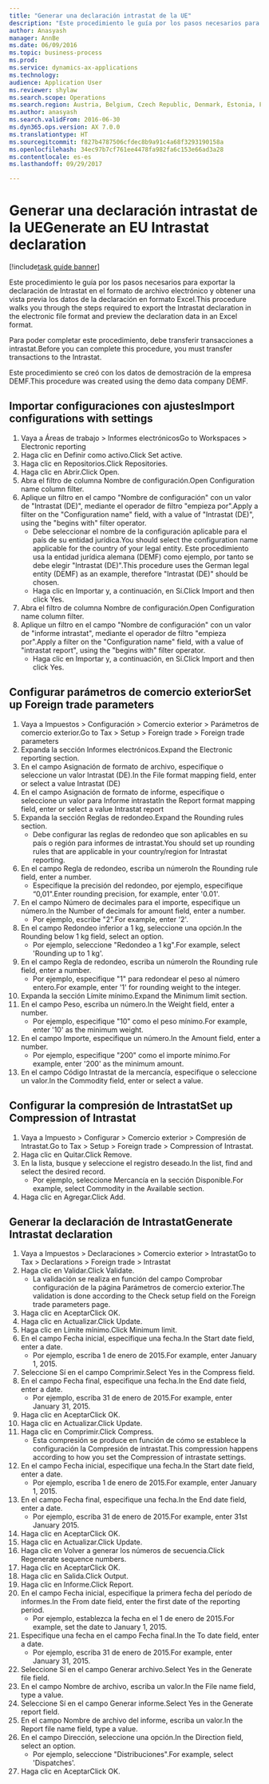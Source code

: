 ```yaml
--- 
title: "Generar una declaración intrastat de la UE"
description: "Este procedimiento le guía por los pasos necesarios para exportar la declaración de Intrastat en el formato de archivo electrónico y obtener una vista previa los datos de la declaración en formato Excel."
author: Anasyash
manager: AnnBe
ms.date: 06/09/2016
ms.topic: business-process
ms.prod: 
ms.service: dynamics-ax-applications
ms.technology: 
audience: Application User
ms.reviewer: shylaw
ms.search.scope: Operations
ms.search.region: Austria, Belgium, Czech Republic, Denmark, Estonia, Finland, France, Germany, Hungary, Ireland, Italy, Latvia, Lithuania, Netherlands, Poland, Spain, Sweden, United Kingdom
ms.author: anasyash
ms.search.validFrom: 2016-06-30
ms.dyn365.ops.version: AX 7.0.0
ms.translationtype: HT
ms.sourcegitcommit: f827b4787506cfdec8b9a91c4a68f3293190158a
ms.openlocfilehash: 34ec97b7cf761ee4478fa982fa6c153e66ad3a28
ms.contentlocale: es-es
ms.lasthandoff: 09/29/2017

---
```

# <a name="generate-an-eu-intrastat-declaration"></a><span data-ttu-id="f387f-103">Generar una declaración intrastat de la UE</span><span class="sxs-lookup"><span data-stu-id="f387f-103">Generate an EU Intrastat declaration</span></span>

[!include[task guide banner](../../includes/task-guide-banner.md)]

<span data-ttu-id="f387f-104">Este procedimiento le guía por los pasos necesarios para exportar la declaración de Intrastat en el formato de archivo electrónico y obtener una vista previa los datos de la declaración en formato Excel.</span><span class="sxs-lookup"><span data-stu-id="f387f-104">This procedure walks you through the steps required to export the Intrastat declaration in the electronic file format and preview the declaration data in an Excel format.</span></span> 

<span data-ttu-id="f387f-105">Para poder completar este procedimiento, debe transferir transacciones a intrastat.</span><span class="sxs-lookup"><span data-stu-id="f387f-105">Before you can complete this procedure, you must transfer transactions to the Intrastat.</span></span> 

<span data-ttu-id="f387f-106">Este procedimiento se creó con los datos de demostración de la empresa DEMF.</span><span class="sxs-lookup"><span data-stu-id="f387f-106">This procedure was created using the demo data company DEMF.</span></span>


## <a name="import-configurations-with-settings"></a><span data-ttu-id="f387f-107">Importar configuraciones con ajustes</span><span class="sxs-lookup"><span data-stu-id="f387f-107">Import configurations with settings</span></span>
1. <span data-ttu-id="f387f-108">Vaya a Áreas de trabajo > Informes electrónicos</span><span class="sxs-lookup"><span data-stu-id="f387f-108">Go to Workspaces > Electronic reporting</span></span>
2. <span data-ttu-id="f387f-109">Haga clic en Definir como activo.</span><span class="sxs-lookup"><span data-stu-id="f387f-109">Click Set active.</span></span>
3. <span data-ttu-id="f387f-110">Haga clic en Repositorios.</span><span class="sxs-lookup"><span data-stu-id="f387f-110">Click Repositories.</span></span>
4. <span data-ttu-id="f387f-111">Haga clic en Abrir.</span><span class="sxs-lookup"><span data-stu-id="f387f-111">Click Open.</span></span>
5. <span data-ttu-id="f387f-112">Abra el filtro de columna Nombre de configuración.</span><span class="sxs-lookup"><span data-stu-id="f387f-112">Open Configuration name column filter.</span></span>
6. <span data-ttu-id="f387f-113">Aplique un filtro en el campo "Nombre de configuración" con un valor de "Intrastat (DE)", mediante el operador de filtro "empieza por".</span><span class="sxs-lookup"><span data-stu-id="f387f-113">Apply a filter on the "Configuration name" field, with a value of "Intrastat (DE)", using the "begins with" filter operator.</span></span>
    * <span data-ttu-id="f387f-114">Debe seleccionar el nombre de la configuración aplicable para el país de su entidad jurídica.</span><span class="sxs-lookup"><span data-stu-id="f387f-114">You should select the configuration name applicable for the country of your legal entity.</span></span> <span data-ttu-id="f387f-115">Este procedimiento usa la entidad jurídica alemana (DEMF) como ejemplo, por tanto se debe elegir "Intrastat (DE)".</span><span class="sxs-lookup"><span data-stu-id="f387f-115">This procedure uses the German legal entity (DEMF) as an example, therefore "Intrastat (DE)" should be chosen.</span></span>  
    * <span data-ttu-id="f387f-116">Haga clic en Importar y, a continuación, en Sí.</span><span class="sxs-lookup"><span data-stu-id="f387f-116">Click Import and then click Yes.</span></span>  
7. <span data-ttu-id="f387f-117">Abra el filtro de columna Nombre de configuración.</span><span class="sxs-lookup"><span data-stu-id="f387f-117">Open Configuration name column filter.</span></span>
8. <span data-ttu-id="f387f-118">Aplique un filtro en el campo "Nombre de configuración" con un valor de "informe intrastat", mediante el operador de filtro "empieza por".</span><span class="sxs-lookup"><span data-stu-id="f387f-118">Apply a filter on the "Configuration name" field, with a value of "intrastat report", using the "begins with" filter operator.</span></span>
    * <span data-ttu-id="f387f-119">Haga clic en Importar y, a continuación, en Sí.</span><span class="sxs-lookup"><span data-stu-id="f387f-119">Click Import and then click Yes.</span></span>  

## <a name="set-up-foreign-trade-parameters"></a><span data-ttu-id="f387f-120">Configurar parámetros de comercio exterior</span><span class="sxs-lookup"><span data-stu-id="f387f-120">Set up Foreign trade parameters</span></span>
1. <span data-ttu-id="f387f-121">Vaya a Impuestos > Configuración > Comercio exterior > Parámetros de comercio exterior.</span><span class="sxs-lookup"><span data-stu-id="f387f-121">Go to Tax > Setup > Foreign trade > Foreign trade parameters</span></span>
2. <span data-ttu-id="f387f-122">Expanda la sección Informes electrónicos.</span><span class="sxs-lookup"><span data-stu-id="f387f-122">Expand the Electronic reporting section.</span></span>
3. <span data-ttu-id="f387f-123">En el campo Asignación de formato de archivo, especifique o seleccione un valor Intrastat (DE).</span><span class="sxs-lookup"><span data-stu-id="f387f-123">In the File format mapping field, enter or select a value Intrastat (DE)</span></span>
4. <span data-ttu-id="f387f-124">En el campo Asignación de formato de informe, especifique o seleccione un valor para Informe intrastat</span><span class="sxs-lookup"><span data-stu-id="f387f-124">In the Report format mapping field, enter or select a value Intrastat report</span></span>
5. <span data-ttu-id="f387f-125">Expanda la sección Reglas de redondeo.</span><span class="sxs-lookup"><span data-stu-id="f387f-125">Expand the Rounding rules section.</span></span>
    * <span data-ttu-id="f387f-126">Debe configurar las reglas de redondeo que son aplicables en su país o región para informes de intrastat.</span><span class="sxs-lookup"><span data-stu-id="f387f-126">You should set up rounding rules that are applicable in your country/region for Intrastat reporting.</span></span>  
6. <span data-ttu-id="f387f-127">En el campo Regla de redondeo, escriba un número</span><span class="sxs-lookup"><span data-stu-id="f387f-127">In the Rounding rule field, enter a number.</span></span>
    * <span data-ttu-id="f387f-128">Especifique la precisión del redondeo, por ejemplo, especifique “0,01".</span><span class="sxs-lookup"><span data-stu-id="f387f-128">Enter rounding precision, for example, enter '0.01'.</span></span>  
7. <span data-ttu-id="f387f-129">En el campo Número de decimales para el importe, especifique un número.</span><span class="sxs-lookup"><span data-stu-id="f387f-129">In the Number of decimals for amount field, enter a number.</span></span>
    * <span data-ttu-id="f387f-130">Por ejemplo, escribe "2".</span><span class="sxs-lookup"><span data-stu-id="f387f-130">For example, enter '2'.</span></span>  
8. <span data-ttu-id="f387f-131">En el campo Redondeo inferior a 1 kg, seleccione una opción.</span><span class="sxs-lookup"><span data-stu-id="f387f-131">In the Rounding below 1 kg field, select an option.</span></span>
    * <span data-ttu-id="f387f-132">Por ejemplo, seleccione "Redondeo a 1 kg".</span><span class="sxs-lookup"><span data-stu-id="f387f-132">For example, select 'Rounding up to 1 kg'.</span></span>  
9. <span data-ttu-id="f387f-133">En el campo Regla de redondeo, escriba un número</span><span class="sxs-lookup"><span data-stu-id="f387f-133">In the Rounding rule field, enter a number.</span></span>
    * <span data-ttu-id="f387f-134">Por ejemplo, especifique "1" para redondear el peso al número entero.</span><span class="sxs-lookup"><span data-stu-id="f387f-134">For example, enter '1' for rounding weight to the integer.</span></span>  
10. <span data-ttu-id="f387f-135">Expanda la sección Límite mínimo.</span><span class="sxs-lookup"><span data-stu-id="f387f-135">Expand the Minimum limit section.</span></span>
11. <span data-ttu-id="f387f-136">En el campo Peso, escriba un número.</span><span class="sxs-lookup"><span data-stu-id="f387f-136">In the Weight field, enter a number.</span></span>
    * <span data-ttu-id="f387f-137">Por ejemplo, especifique "10" como el peso mínimo.</span><span class="sxs-lookup"><span data-stu-id="f387f-137">For example, enter '10' as the minimum weight.</span></span>  
12. <span data-ttu-id="f387f-138">En el campo Importe, especifique un número.</span><span class="sxs-lookup"><span data-stu-id="f387f-138">In the Amount field, enter a number.</span></span>
    * <span data-ttu-id="f387f-139">Por ejemplo, especifique "200" como el importe mínimo.</span><span class="sxs-lookup"><span data-stu-id="f387f-139">For example, enter '200' as the minimum amount.</span></span>  
13. <span data-ttu-id="f387f-140">En el campo Código Intrastat de la mercancía, especifique o seleccione un valor.</span><span class="sxs-lookup"><span data-stu-id="f387f-140">In the Commodity field, enter or select a value.</span></span>

## <a name="set-up-compression-of-intrastat"></a><span data-ttu-id="f387f-141">Configurar la compresión de Intrastat</span><span class="sxs-lookup"><span data-stu-id="f387f-141">Set up Compression of Intrastat</span></span>
1. <span data-ttu-id="f387f-142">Vaya a Impuesto > Configurar > Comercio exterior > Compresión de Intrastat.</span><span class="sxs-lookup"><span data-stu-id="f387f-142">Go to Tax > Setup > Foreign trade > Compression of Intrastat.</span></span>
2. <span data-ttu-id="f387f-143">Haga clic en Quitar.</span><span class="sxs-lookup"><span data-stu-id="f387f-143">Click Remove.</span></span>
3. <span data-ttu-id="f387f-144">En la lista, busque y seleccione el registro deseado.</span><span class="sxs-lookup"><span data-stu-id="f387f-144">In the list, find and select the desired record.</span></span>
    * <span data-ttu-id="f387f-145">Por ejemplo, seleccione Mercancía en la sección Disponible.</span><span class="sxs-lookup"><span data-stu-id="f387f-145">For example, select Commodity in the Available section.</span></span>  
4. <span data-ttu-id="f387f-146">Haga clic en Agregar.</span><span class="sxs-lookup"><span data-stu-id="f387f-146">Click Add.</span></span>

## <a name="generate-intrastat-declaration"></a><span data-ttu-id="f387f-147">Generar la declaración de Intrastat</span><span class="sxs-lookup"><span data-stu-id="f387f-147">Generate Intrastat declaration</span></span>
1. <span data-ttu-id="f387f-148">Vaya a Impuestos > Declaraciones > Comercio exterior > Intrastat</span><span class="sxs-lookup"><span data-stu-id="f387f-148">Go to Tax > Declarations > Foreign trade > Intrastat</span></span>
2. <span data-ttu-id="f387f-149">Haga clic en Validar.</span><span class="sxs-lookup"><span data-stu-id="f387f-149">Click Validate.</span></span>
    * <span data-ttu-id="f387f-150">La validación se realiza en función del campo Comprobar configuración de la página Parámetros de comercio exterior.</span><span class="sxs-lookup"><span data-stu-id="f387f-150">The validation is done according to the Check setup field on the Foreign trade parameters page.</span></span>  
3. <span data-ttu-id="f387f-151">Haga clic en Aceptar</span><span class="sxs-lookup"><span data-stu-id="f387f-151">Click OK.</span></span>
4. <span data-ttu-id="f387f-152">Haga clic en Actualizar.</span><span class="sxs-lookup"><span data-stu-id="f387f-152">Click Update.</span></span>
5. <span data-ttu-id="f387f-153">Haga clic en Límite mínimo.</span><span class="sxs-lookup"><span data-stu-id="f387f-153">Click Minimum limit.</span></span>
6. <span data-ttu-id="f387f-154">En el campo Fecha inicial, especifique una fecha.</span><span class="sxs-lookup"><span data-stu-id="f387f-154">In the Start date field, enter a date.</span></span>
    * <span data-ttu-id="f387f-155">Por ejemplo, escriba 1 de enero de 2015.</span><span class="sxs-lookup"><span data-stu-id="f387f-155">For example, enter January 1, 2015.</span></span>  
7. <span data-ttu-id="f387f-156">Seleccione Sí en el campo Comprimir.</span><span class="sxs-lookup"><span data-stu-id="f387f-156">Select Yes in the Compress field.</span></span>
8. <span data-ttu-id="f387f-157">En el campo Fecha final, especifique una fecha.</span><span class="sxs-lookup"><span data-stu-id="f387f-157">In the End date field, enter a date.</span></span>
    * <span data-ttu-id="f387f-158">Por ejemplo, escriba 31 de enero de 2015.</span><span class="sxs-lookup"><span data-stu-id="f387f-158">For example, enter January 31, 2015.</span></span>  
9. <span data-ttu-id="f387f-159">Haga clic en Aceptar</span><span class="sxs-lookup"><span data-stu-id="f387f-159">Click OK.</span></span>
10. <span data-ttu-id="f387f-160">Haga clic en Actualizar.</span><span class="sxs-lookup"><span data-stu-id="f387f-160">Click Update.</span></span>
11. <span data-ttu-id="f387f-161">Haga clic en Comprimir.</span><span class="sxs-lookup"><span data-stu-id="f387f-161">Click Compress.</span></span>
    * <span data-ttu-id="f387f-162">Esta compresión se produce en función de cómo se establece la configuración la Compresión de intrastat.</span><span class="sxs-lookup"><span data-stu-id="f387f-162">This compression happens according to how you set the Compression of intrastate settings.</span></span>  
12. <span data-ttu-id="f387f-163">En el campo Fecha inicial, especifique una fecha.</span><span class="sxs-lookup"><span data-stu-id="f387f-163">In the Start date field, enter a date.</span></span>
    * <span data-ttu-id="f387f-164">Por ejemplo, escriba 1 de enero de 2015.</span><span class="sxs-lookup"><span data-stu-id="f387f-164">For example, enter January 1, 2015.</span></span>  
13. <span data-ttu-id="f387f-165">En el campo Fecha final, especifique una fecha.</span><span class="sxs-lookup"><span data-stu-id="f387f-165">In the End date field, enter a date.</span></span>
    * <span data-ttu-id="f387f-166">Por ejemplo, escriba 31 de enero de 2015.</span><span class="sxs-lookup"><span data-stu-id="f387f-166">For example, enter 31st January 2015.</span></span>  
14. <span data-ttu-id="f387f-167">Haga clic en Aceptar</span><span class="sxs-lookup"><span data-stu-id="f387f-167">Click OK.</span></span>
15. <span data-ttu-id="f387f-168">Haga clic en Actualizar.</span><span class="sxs-lookup"><span data-stu-id="f387f-168">Click Update.</span></span>
16. <span data-ttu-id="f387f-169">Haga clic en Volver a generar los números de secuencia.</span><span class="sxs-lookup"><span data-stu-id="f387f-169">Click Regenerate sequence numbers.</span></span>
17. <span data-ttu-id="f387f-170">Haga clic en Aceptar</span><span class="sxs-lookup"><span data-stu-id="f387f-170">Click OK.</span></span>
18. <span data-ttu-id="f387f-171">Haga clic en Salida.</span><span class="sxs-lookup"><span data-stu-id="f387f-171">Click Output.</span></span>
19. <span data-ttu-id="f387f-172">Haga clic en Informe.</span><span class="sxs-lookup"><span data-stu-id="f387f-172">Click Report.</span></span>
20. <span data-ttu-id="f387f-173">En el campo Fecha inicial, especifique la primera fecha del período de informes.</span><span class="sxs-lookup"><span data-stu-id="f387f-173">In the From date field, enter the first date of the reporting period.</span></span>
    * <span data-ttu-id="f387f-174">Por ejemplo, establezca la fecha en el 1 de enero de 2015.</span><span class="sxs-lookup"><span data-stu-id="f387f-174">For example, set the date to January 1, 2015.</span></span>  
21. <span data-ttu-id="f387f-175">Especifique una fecha en el campo Fecha final.</span><span class="sxs-lookup"><span data-stu-id="f387f-175">In the To date field, enter a date.</span></span>
    * <span data-ttu-id="f387f-176">Por ejemplo, escriba 31 de enero de 2015.</span><span class="sxs-lookup"><span data-stu-id="f387f-176">For example, enter January 31, 2015.</span></span>  
22. <span data-ttu-id="f387f-177">Seleccione Sí en el campo Generar archivo.</span><span class="sxs-lookup"><span data-stu-id="f387f-177">Select Yes in the Generate file field.</span></span>
23. <span data-ttu-id="f387f-178">En el campo Nombre de archivo, escriba un valor.</span><span class="sxs-lookup"><span data-stu-id="f387f-178">In the File name field, type a value.</span></span>
24. <span data-ttu-id="f387f-179">Seleccione Sí en el campo Generar informe.</span><span class="sxs-lookup"><span data-stu-id="f387f-179">Select Yes in the Generate report field.</span></span>
25. <span data-ttu-id="f387f-180">En el campo Nombre de archivo del informe, escriba un valor.</span><span class="sxs-lookup"><span data-stu-id="f387f-180">In the Report file name field, type a value.</span></span>
26. <span data-ttu-id="f387f-181">En el campo Dirección, seleccione una opción.</span><span class="sxs-lookup"><span data-stu-id="f387f-181">In the Direction field, select an option.</span></span>
    * <span data-ttu-id="f387f-182">Por ejemplo, seleccione "Distribuciones".</span><span class="sxs-lookup"><span data-stu-id="f387f-182">For example, select 'Dispatches'.</span></span>  
27. <span data-ttu-id="f387f-183">Haga clic en Aceptar</span><span class="sxs-lookup"><span data-stu-id="f387f-183">Click OK.</span></span>


